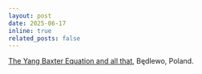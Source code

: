 ```yaml
---
layout: post
date: 2025-06-17
inline: true
related_posts: false
---
```


[The Yang Baxter Equation and all that](https://sites.google.com/impan.pl/ybe), Będlewo, Poland.
